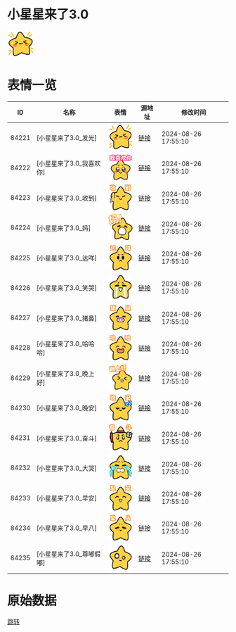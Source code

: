# 小星星来了3.0

<img src="./cover.png" height="60" alt="cover" />

# 表情一览

|ID|名称|表情|源地址|修改时间|
|----|----|----|----|----|
|84221|[小星星来了3.0_发光]|<img src="./pic/084221_%5B小星星来了3.0_发光%5D.png" height="60" alt="发光"/>|[链接](https://i0.hdslb.com/bfs/garb/d34a3cc2efc02fb00b6589ac459fc8cd111ff8fc.png)|2024-08-26 17:55:10|
|84222|[小星星来了3.0_我喜欢你]|<img src="./pic/084222_%5B小星星来了3.0_我喜欢你%5D.png" height="60" alt="我喜欢你"/>|[链接](https://i0.hdslb.com/bfs/garb/c078390658a06a2f6087e6569a99ac4727f8a10b.png)|2024-08-26 17:55:10|
|84223|[小星星来了3.0_收到]|<img src="./pic/084223_%5B小星星来了3.0_收到%5D.png" height="60" alt="收到"/>|[链接](https://i0.hdslb.com/bfs/garb/13b462f05aae26266ca6f2579bba0084d03cabc9.png)|2024-08-26 17:55:10|
|84224|[小星星来了3.0_妈]|<img src="./pic/084224_%5B小星星来了3.0_妈%5D.png" height="60" alt="妈"/>|[链接](https://i0.hdslb.com/bfs/garb/444143bcbcd4d1bb6d91d0415ecc3928ce51ab10.png)|2024-08-26 17:55:10|
|84225|[小星星来了3.0_达咩]|<img src="./pic/084225_%5B小星星来了3.0_达咩%5D.png" height="60" alt="达咩"/>|[链接](https://i0.hdslb.com/bfs/garb/a5de0fdd39af41e40c787a60dda564e7de4c1072.png)|2024-08-26 17:55:10|
|84226|[小星星来了3.0_笑哭]|<img src="./pic/084226_%5B小星星来了3.0_笑哭%5D.png" height="60" alt="笑哭"/>|[链接](https://i0.hdslb.com/bfs/garb/ef80ae7aecb866fe8492b40339d05c25fff8dbb9.png)|2024-08-26 17:55:10|
|84227|[小星星来了3.0_猪鼻]|<img src="./pic/084227_%5B小星星来了3.0_猪鼻%5D.png" height="60" alt="猪鼻"/>|[链接](https://i0.hdslb.com/bfs/garb/28c52d8efe7cdb8db2ec5f5c79eec1c87c33217e.png)|2024-08-26 17:55:10|
|84228|[小星星来了3.0_哈哈哈]|<img src="./pic/084228_%5B小星星来了3.0_哈哈哈%5D.png" height="60" alt="哈哈哈"/>|[链接](https://i0.hdslb.com/bfs/garb/b74d896a982428a7311f83e62cd4d80517dbd866.png)|2024-08-26 17:55:10|
|84229|[小星星来了3.0_晚上好]|<img src="./pic/084229_%5B小星星来了3.0_晚上好%5D.png" height="60" alt="晚上好"/>|[链接](https://i0.hdslb.com/bfs/garb/f29e589543f0356af0b7aadfe90c2329e408b79e.png)|2024-08-26 17:55:10|
|84230|[小星星来了3.0_晚安]|<img src="./pic/084230_%5B小星星来了3.0_晚安%5D.png" height="60" alt="晚安"/>|[链接](https://i0.hdslb.com/bfs/garb/d0ab45f47850fd470862f622d4fe99e0d7c17bc5.png)|2024-08-26 17:55:10|
|84231|[小星星来了3.0_奋斗]|<img src="./pic/084231_%5B小星星来了3.0_奋斗%5D.png" height="60" alt="奋斗"/>|[链接](https://i0.hdslb.com/bfs/garb/8f70646d0287b82c227eb8572fdc52271b368a9d.png)|2024-08-26 17:55:10|
|84232|[小星星来了3.0_大哭]|<img src="./pic/084232_%5B小星星来了3.0_大哭%5D.png" height="60" alt="大哭"/>|[链接](https://i0.hdslb.com/bfs/garb/04ca0038998e805289a3070707644785a23d96fc.png)|2024-08-26 17:55:10|
|84233|[小星星来了3.0_早安]|<img src="./pic/084233_%5B小星星来了3.0_早安%5D.png" height="60" alt="早安"/>|[链接](https://i0.hdslb.com/bfs/garb/28ca7d7f2d29eb0a9786bd0a13a44ca2858a04b4.png)|2024-08-26 17:55:10|
|84234|[小星星来了3.0_早八]|<img src="./pic/084234_%5B小星星来了3.0_早八%5D.png" height="60" alt="早八"/>|[链接](https://i0.hdslb.com/bfs/garb/720bfb7866b78db3f0a18bd6e3ce91958bf0d0ee.png)|2024-08-26 17:55:10|
|84235|[小星星来了3.0_尊嘟假嘟]|<img src="./pic/084235_%5B小星星来了3.0_尊嘟假嘟%5D.png" height="60" alt="尊嘟假嘟"/>|[链接](https://i0.hdslb.com/bfs/garb/b8d108984f769ac63f727ae36f6c656c955fe9f1.png)|2024-08-26 17:55:10|

# 原始数据

[跳转](./raw.json)

